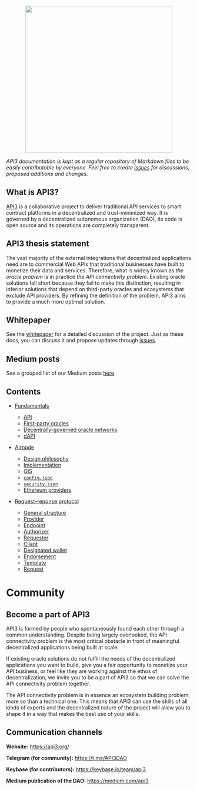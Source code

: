 <p align="center">
  <img src="https://github.com/clc-group/api3-docs/raw/master/figures/api3.png" width="400" />
</p>

*API3 documentation is kept as a regular repository of Markdown files to be easily contributable by everyone.
Feel free to create [issues](https://github.com/api3dao/api3-docs/issues) for discussions, proposed additions and changes.*

## What is API3?

[API3](https://api3.org/) is a collaborative project to deliver traditional API services to smart contract platforms in a decentralized and trust-minimized way.
It is governed by a decentralized autonomous organization (DAO), its code is open source and its operations are completely transparent.

## API3 thesis statement

The vast majority of the external integrations that decentralized applications need are to commercial Web APIs that traditional businesses have built to monetize their data and services.
Therefore, what is widely known as *the oracle problem* is in practice *the API connectivity problem*.
Existing oracle solutions fall short because they fail to make this distinction, resulting in inferior solutions that depend on third-party oracles and ecosystems that exclude API providers.
By refining the definition of the problem, API3 aims to provide a much more optimal solution.

## Whitepaper

See the [whitepaper](https://raw.githubusercontent.com/api3dao/api3-whitepaper/master/api3-whitepaper.pdf) for a detailed discussion of the project.
Just as these docs, you can discuss it and propose updates through [issues](https://github.com/api3dao/api3-whitepaper/issues).

## Medium posts

See a grouped list of our Medium posts [here](/medium.md).

## Contents

- [Fundamentals](/fundamentals)
  - [API](/fundamentals/api.md)
  - [First-party oracles](/fundamentals/first-party-oracles.md)
  - [Decentrally-governed oracle networks](/fundamentals/decentrally-governed-oracle-networks.md)
  - [dAPI](/fundamentals/dapi.md)

- [Airnode](/airnode)
  - [Design philosophy](/airnode/design-philosophy.md)
  - [Implementation](/airnode/implementation.md)
  - [OIS](/airnode/ois.md)
  - [`config.json`](/airnode/config-json.md)
  - [`security.json`](/airnode/security-json.md)
  - [Ethereum providers](/airnode/ethereum-providers.md)

- [Request–reponse protocol](/request-response-protocol)
  - [General structure](/request-response-protocol/general-structure.md)
  - [Provider](/request-response-protocol/provider.md)
  - [Endpoint](/request-response-protocol/endpoint.md)
  - [Authorizer](/request-response-protocol/authorizer.md)
  - [Requester](/request-response-protocol/requester.md)
  - [Client](/request-response-protocol/client.md)
  - [Designated wallet](/request-response-protocol/designated-wallet.md)
  - [Endorsement](/request-response-protocol/endorsement.md)
  - [Template](/request-response-protocol/template.md)
  - [Request](/request-response-protocol/request.md)

# Community

## Become a part of API3

API3 is formed by people who spontaneously found each other through a common understanding.
Despite being largely overlooked, the API connectivity problem is the most critical obstacle in front of meaningful decentralized applications being built at scale.

If existing oracle solutions do not fulfill the needs of the decentralized applications you want to build, give you a fair opportunity to monetize your API business, or feel like they are working against the ethos of decentralization, we invite you to be a part of API3 so that we can solve the API connectivity problem together.

The API connectivity problem is in essence an ecosystem building problem, more so than a technical one.
This means that API3 can use the skills of all kinds of experts and the decentralized nature of the project will allow you to shape it in a way that makes the best use of your skills.

## Communication channels

**Website:** https://api3.org/

**Telegram (for community):** https://t.me/API3DAO

**Keybase (for contributors):** https://keybase.io/team/api3

**Medium publication of the DAO:** https://medium.com/api3
